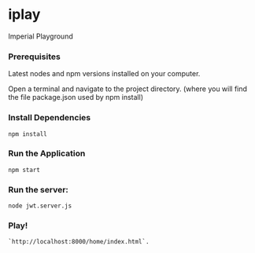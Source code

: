 # iplay
Imperial Playground

### Prerequisites

Latest nodes and npm versions installed on your computer.

Open a terminal and navigate to the project directory.
(where you will find the file package.json used by npm install)

### Install Dependencies

```
npm install
```

### Run the Application

```
npm start
```

### Run the server:

```
node jwt.server.js
```

### Play!

```
`http://localhost:8000/home/index.html`.
```

